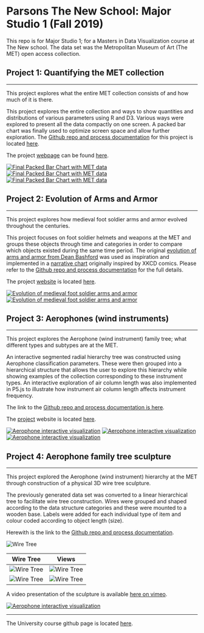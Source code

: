 # Parsons The New School: Major Studio 1 (Fall 2019)


This repo is for Major Studio 1; for a Masters in Data Visualization course at The New school.
The data set was the Metropolitan Museum of Art (The MET) open access collection.



## Project 1: Quantifying the MET collection
--------------------------------------------

This project explores what the entire MET collection consists of and how much of it is there.

This project explores the entire collection and ways to show quantities and
distributions of various parameters using R and D3. Various ways were explored
to present all the data compactly on one screen. A packed bar chart was finally
used to optimize screen space and allow further exploration.
The [Github repo and process documentation](https://github.com/acdreyer/PGDV5200_MajorStudio1/tree/master/Project_Quantitative) for this project
is located [here](https://github.com/acdreyer/PGDV5200_MajorStudio1/tree/master/Project_Quantitative).

The project [webpage](http://htmlpreview.github.io/?https://github.com/acdreyer/PGDV5200_MajorStudio1/blob/master/Project_Quantitative/index.html)
can be found [here](http://htmlpreview.github.io/?https://github.com/acdreyer/PGDV5200_MajorStudio1/blob/master/Project_Quantitative/index.html).

[![Final Packed Bar Chart with MET data](./Project_Quantitative/Images/screencapture_1.PNG)](http://htmlpreview.github.io/?https://github.com/acdreyer/PGDV5200_MajorStudio1/blob/master/Project_Quantitative/index.html)
[![Final Packed Bar Chart with MET data](./Project_Quantitative/Images/screencapture_3.PNG)](https://htmlpreview.github.io/?https://raw.githubusercontent.com/acdreyer/PGDV5200_MajorStudio1/master/Project_Quantitative/cultures.html)
[![Final Packed Bar Chart with MET data](./Project_Quantitative/Images/screencapture_6.PNG)](https://htmlpreview.github.io/?https://raw.githubusercontent.com/acdreyer/PGDV5200_MajorStudio1/master/Project_Quantitative/tags.html)



## Project 2: Evolution of Arms and Armor
--------------------------------------------

This project explores how medieval foot soldier arms and armor evolved throughout the centuries.

This project focuses on foot soldier helmets and weapons at the MET and groups
these objects through time and categories in order to compare which objects
existed during the same time period. The original [evolution of arms and armor
from Dean Bashford](https://htmlpreview.github.io/?https://raw.githubusercontent.com/acdreyer/PGDV5200_MajorStudio1/master/Project_Qualitative/DeanBashFord.html)
 was used as inspiration and implemented in a [narrative chart](https://source.opennews.org/articles/automating-xkcd-style-narrative-charts/) originally inspired by XKCD comics.
 Please refer to the [Github repo and process documentation](https://github.com/acdreyer/PGDV5200_MajorStudio1/tree/master/Project_Qualitative)
 for the full details.


The project [website](https://htmlpreview.github.io/?https://github.com/acdreyer/PGDV5200_MajorStudio1/blob/master/Project_Qualitative/index.html) is located
[here](https://htmlpreview.github.io/?https://github.com/acdreyer/PGDV5200_MajorStudio1/blob/master/Project_Qualitative/index.html).


[![Evolution of medieval foot soldier arms and armor](./Project_Qualitative/images/FinalQualViz.PNG)](https://htmlpreview.github.io/?https://github.com/acdreyer/PGDV5200_MajorStudio1/blob/master/Project_Qualitative/index.html)
[![Evolution of medieval foot soldier arms and armor](./Project_Qualitative/images/BasfordDean_page.PNG)](https://htmlpreview.github.io/?https://raw.githubusercontent.com/acdreyer/PGDV5200_MajorStudio1/master/Project_Qualitative/DeanBashFord.html)



## Project 3: Aerophones (wind instruments)
--------------------------------------------

This project explores the Aerophone (wind instrument) family tree; what different types and subtypes
are at the MET.

An interactive segmented radial hierarchy tree was constructed using Aerophone classification
parameters. These were then grouped into a hierarchical structure that allows the user to 
explore this hierarchy while showing examples of the collection corresponding to these instrument types.
An interactive exploration of air column length was also implemented in P5.js to illustrate how 
instrument air column length affects instrument frequency.

The link to the [Github repo and process documentation is here](https://github.com/acdreyer/PGDV5200_MajorStudio1/tree/master/Project_Interactive).

The [project](http://www.antimurphy.com/dataviz/) website is located [here](http://www.antimurphy.com/dataviz/).

[![Aerophone interactive visualization](./Project_Interactive/images/interactive_3.PNG)](http://www.antimurphy.com/dataviz/)
[![Aerophone interactive visualization](./Project_Interactive/images/interactive_3a.PNG)](http://www.antimurphy.com/dataviz/)
[![Aerophone interactive visualization](./Project_Interactive/images/interactive_5b.PNG)](http://www.antimurphy.com/dataviz/)



## Project 4: Aerophone family tree sculpture
--------------------------------------------

This project explored the Aerophone (wind instrument) hierarchy at the MET through construction of
a physical 3D wire tree sculpture.

The previously generated data set was converted to a linear hierarchical tree to facilitate wire tree
construction. Wires were grouped and shaped according to the data structure categories and these
were mounted to a wooden base. Labels were added for each individual type of item and colour coded
according to object length (size).

Herewith is the link to the [Github repo and process documentation](https://github.com/acdreyer/PGDV5200_MajorStudio1/tree/master/Project_NewContexts).

![Wire Tree](./Project_NewContexts/images/tree_small.gif)

Wire Tree            |  Views
:-------------------------:|:-------------------------:
![Wire Tree](./Project_NewContexts/images/tree_5.jpg)|![Wire Tree](./Project_NewContexts/images/tree_6.jpg)
![Wire Tree](./Project_NewContexts/images/tree_4.jpg)|![Wire Tree](./Project_NewContexts/images/tree_2.jpg)


A video presentation of the sculpture is available [here on vimeo](https://vimeo.com/user106211961/review/379184645/de07fba451).

[![Aerophone interactive visualization](./Project_Interactive/images/videoDummy.PNG)](https://vimeo.com/user106211961/review/379184645/de07fba451)


------------------------------
The University course github page is located [here](https://github.com/anbnyc/major-studio-1-fa19).